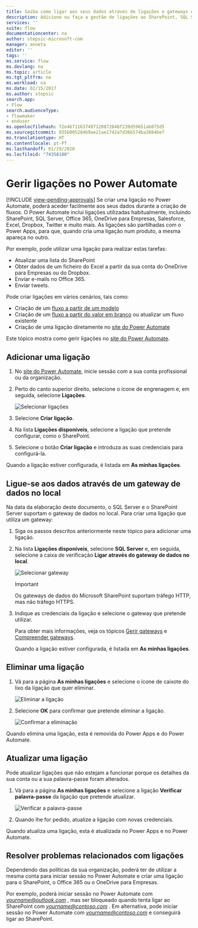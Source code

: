 ```yaml
---
title: Saiba como ligar aos seus dados através de ligações e gateways de dados no local | Microsoft Docs
description: Adicione ou faça a gestão de ligações ao SharePoint, SQL Server, OneDrive para Empresas, Salesforce, Office 365, OneDrive, Dropbox, Twitter, Google Drive e muito mais
services: ''
suite: flow
documentationcenter: na
author: stepsic-microsoft-com
manager: anneta
editor: ''
tags: ''
ms.service: flow
ms.devlang: na
ms.topic: article
ms.tgt_pltfrm: na
ms.workload: na
ms.date: 02/15/2017
ms.author: stepsic
search.app:
- Flow
search.audienceType:
- flowmaker
- enduser
ms.openlocfilehash: f2e46711637497120872848f239d59651ab875d5
ms.sourcegitcommit: 835b005284b9ae21ae1742a7d36b574ba3884bef
ms.translationtype: HT
ms.contentlocale: pt-PT
ms.lasthandoff: 01/29/2020
ms.locfileid: "74358100"
---
```

# <a name="manage-connections-in-power-automate"></a>Gerir ligações no Power Automate
[!INCLUDE [view-pending-approvals](includes/cc-rebrand.md)]
Se criar uma ligação no Power Automate, poderá aceder facilmente aos seus dados durante a criação de fluxos. O Power Automate inclui ligações utilizadas habitualmente, incluindo SharePoint, SQL Server, Office 365, OneDrive para Empresas, Salesforce, Excel, Dropbox, Twitter e muito mais. As ligações são partilhadas com o Power Apps, para que, quando cria uma ligação num produto, a mesma apareça no outro.

Por exemplo, pode utilizar uma ligação para realizar estas tarefas:

* Atualizar uma lista do SharePoint
* Obter dados de um ficheiro do Excel a partir da sua conta do OneDrive para Empresas ou do Dropbox.
* Enviar e-mails no Office 365.
* Enviar tweets.

Pode criar ligações em vários cenários, tais como:

* Criação de um [fluxo a partir de um modelo](get-started-logic-template.md)
* Criação de um [fluxo a partir do valor em branco](get-started-logic-flow.md) ou atualizar um fluxo existente
* Criação de uma ligação diretamente no [site do Power Automate][1]

Este tópico mostra como gerir ligações no [site do Power Automate][1].

## <a name="add-a-connection"></a>Adicionar uma ligação
1. No [site do Power Automate][1], inicie sessão com a sua conta profissional ou da organização.
2. Perto do canto superior direito, selecione o ícone de engrenagem e, em seguida, selecione **Ligações**.
   
    ![Selecionar ligações](./media/add-manage-connections/connections-menu.png)
3. Selecione **Criar ligação**.
4. Na lista **Ligações disponíveis**, selecione a ligação que pretende configurar, como o SharePoint.
5. Selecione o botão **Criar ligação** e introduza as suas credenciais para configurá-la.

Quando a ligação estiver configurada, é listada em **As minhas ligações**.

## <a name="connect-to-your-data-through-an-on-premises-data-gateway"></a>Ligue-se aos dados através de um gateway de dados no local
Na data da elaboração deste documento, o SQL Server e o SharePoint Server suportam o gateway de dados no local. Para criar uma ligação que utiliza um gateway:

1. Siga os passos descritos anteriormente neste tópico para adicionar uma ligação.
2. Na lista **Ligações disponíveis**, selecione **SQL Server** e, em seguida, selecione a caixa de verificação **Ligar através do gateway de dados no local**.
   
    ![Selecionar gateway](./media/add-manage-connections/select-gateway.png)
   
   > [!IMPORTANT]
   > Os gateways de dados do Microsoft SharePoint suportam tráfego HTTP, mas não tráfego HTTPS.
   > 
   > 
3. Indique as credenciais da ligação e selecione o gateway que pretende utilizar.
   
    Para obter mais informações, veja os tópicos [Gerir gateways](gateway-manage.md) e [Compreender gateways](gateway-reference.md).
   
    Quando a ligação estiver configurada, é listada em **As minhas ligações**.

## <a name="delete-a-connection"></a>Eliminar uma ligação
1. Vá para a página **As minhas ligações** e selecione o ícone de caixote do lixo da ligação que quer eliminar.
   
    ![Eliminar a ligação](./media/add-manage-connections/delete-connection.png)
2. Selecione **OK** para confirmar que pretende eliminar a ligação.
   
    ![Confirmar a eliminação](./media/add-manage-connections/delete-confirmation.png)

Quando elimina uma ligação, esta é removida do Power Apps e do Power Automate.

## <a name="update-a-connection"></a>Atualizar uma ligação
Pode atualizar ligações que não estejam a funcionar porque os detalhes da sua conta ou a sua palavra-passe foram alterados.

1. Vá para a página **As minhas ligações** e selecione a ligação **Verificar palavra-passe** da ligação que pretende atualizar.
   
    ![Verificar a palavra-passe](./media/add-manage-connections/verify-password.png)
2. Quando lhe for pedido, atualize a ligação com novas credenciais.

Quando atualiza uma ligação, esta é atualizada no Power Apps e no Power Automate.

## <a name="troubleshoot-a-connection"></a>Resolver problemas relacionados com ligações
Dependendo das políticas da sua organização, poderá ter de utilizar a mesma conta para iniciar sessão no Power Automate e criar uma ligação para o SharePoint, o Office 365 ou o OneDrive para Empresas.

Por exemplo, poderá iniciar sessão no Power Automate com *yourname@outlook.com* , mas ser bloqueado quando tenta ligar ao SharePoint com *yourname@contoso.com* . Em alternativa, pode iniciar sessão no Power Automate com *yourname@contoso.com* e conseguirá ligar ao SharePoint.

<!--Reference links in article-->
[1]: https://flow.microsoft.com
